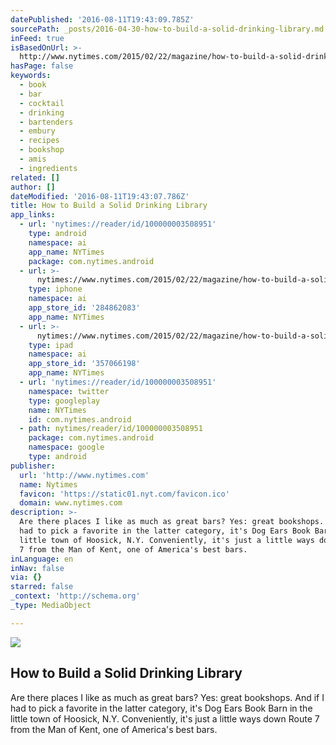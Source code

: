 ```yaml
---
datePublished: '2016-08-11T19:43:09.785Z'
sourcePath: _posts/2016-04-30-how-to-build-a-solid-drinking-library.md
inFeed: true
isBasedOnUrl: >-
  http://www.nytimes.com/2015/02/22/magazine/how-to-build-a-solid-drinking-library.html
hasPage: false
keywords:
  - book
  - bar
  - cocktail
  - drinking
  - bartenders
  - embury
  - recipes
  - bookshop
  - amis
  - ingredients
related: []
author: []
dateModified: '2016-08-11T19:43:07.786Z'
title: How to Build a Solid Drinking Library
app_links:
  - url: 'nytimes://reader/id/100000003508951'
    type: android
    namespace: ai
    app_name: NYTimes
    package: com.nytimes.android
  - url: >-
      nytimes://www.nytimes.com/2015/02/22/magazine/how-to-build-a-solid-drinking-library.html
    type: iphone
    namespace: ai
    app_store_id: '284862083'
    app_name: NYTimes
  - url: >-
      nytimes://www.nytimes.com/2015/02/22/magazine/how-to-build-a-solid-drinking-library.html
    type: ipad
    namespace: ai
    app_store_id: '357066198'
    app_name: NYTimes
  - url: 'nytimes://reader/id/100000003508951'
    namespace: twitter
    type: googleplay
    name: NYTimes
    id: com.nytimes.android
  - path: nytimes/reader/id/100000003508951
    package: com.nytimes.android
    namespace: google
    type: android
publisher:
  url: 'http://www.nytimes.com'
  name: Nytimes
  favicon: 'https://static01.nyt.com/favicon.ico'
  domain: www.nytimes.com
description: >-
  Are there places I like as much as great bars? Yes: great bookshops. And if I
  had to pick a favorite in the latter category, it's Dog Ears Book Barn in the
  little town of Hoosick, N.Y. Conveniently, it's just a little ways down Route
  7 from the Man of Kent, one of America's best bars.
inLanguage: en
inNav: false
via: {}
starred: false
_context: 'http://schema.org'
_type: MediaObject

---
```

<article style=""><img src="https://imgflo.herokuapp.com/graph/vahj1ThiexotieMo/a20254bbfb33d13387e24057f725c12d/croprotate.jpg?cropheight=547&amp;cropwidth=1050&amp;degrees=0&amp;input=https%3A%2F%2Fs3-us-west-2.amazonaws.com%2Fthe-grid-img%2Fp%2F6f3c3486b0667a20b93cfb5b648ccf57af028336.jpg&amp;x=0&amp;y=0" /><h1>How to Build a Solid Drinking Library</h1><p>Are there places I like as much as great bars? Yes: great bookshops. And if I had to pick a favorite in the latter category, it's Dog Ears Book Barn in the little town of Hoosick, N.Y. Conveniently, it's just a little ways down Route 7 from the Man of Kent, one of America's best bars.</p></article>